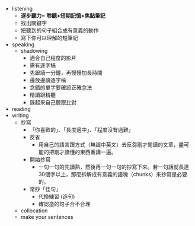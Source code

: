 
- listening
	- **逐步聽力= 聆聽+短期記憶+焦點筆記**
	- 找出關鍵字
	- 把聽到的句子組合成有意義的動作
	- 寫下你可以理解的短筆記
- speaking
	- shadowing
		- 適合自己程度的影片
		- 需有逐字稿
		- 先跟讀一分鐘，再慢慢加長時間
		- 邊放邊讀逐字稿
		- 念錯的單字要確認正確念法
		- 精讀跟精聽
		- 錄起來自己聽跟比對
- reading
- writing
	- 抄寫
		- 「你喜歡的」、「長度適中」、「程度沒有過難」
		- 反省
			- 用自己的語言跟方式（無論中英文）去反芻剛才閱讀的文章，盡可能的把剛才讀懂的東西重講一遍。
		- 開始抄寫
			- 一句一句的先讀熟，然後再一句一句的抄寫下來。若一句話就長達30個字以上，那麼拆解成有意義的語塊（chunks）來抄寫是必要的。
		- 常抄「佳句」
			- 代換練習 (造句)
			- 確認造的句子合不合理
	- collocation
	- make your sentences